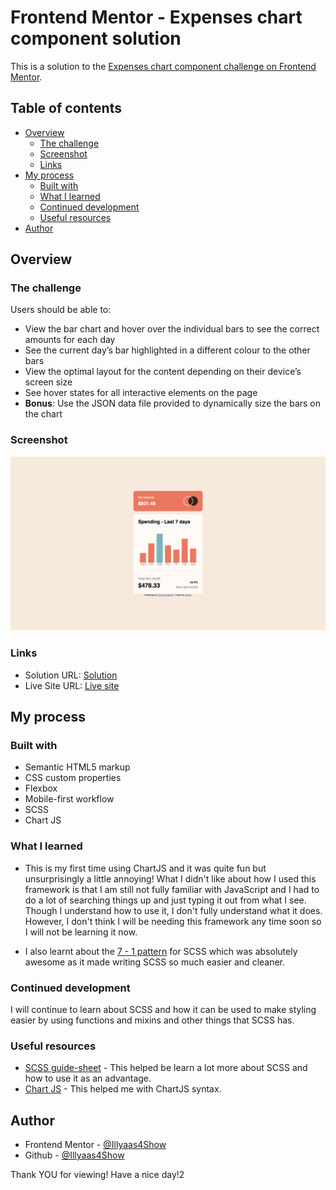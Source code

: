 # Frontend Mentor - Expenses chart component solution

This is a solution to the [Expenses chart component challenge on Frontend Mentor](https://www.frontendmentor.io/challenges/expenses-chart-component-e7yJBUdjwt).

## Table of contents

- [Overview](#overview)
  - [The challenge](#the-challenge)
  - [Screenshot](#screenshot)
  - [Links](#links)
- [My process](#my-process)
  - [Built with](#built-with)
  - [What I learned](#what-i-learned)
  - [Continued development](#continued-development)
  - [Useful resources](#useful-resources)
- [Author](#author)

## Overview

### The challenge

Users should be able to:

- View the bar chart and hover over the individual bars to see the correct amounts for each day
- See the current day’s bar highlighted in a different colour to the other bars
- View the optimal layout for the content depending on their device’s screen size
- See hover states for all interactive elements on the page
- **Bonus**: Use the JSON data file provided to dynamically size the bars on the chart

### Screenshot

![](./screenshot.jpg)

### Links

- Solution URL: [Solution](https://github.com/Illyaas4Show/Expenses-chart-component/tree/main/src)
- Live Site URL: [Live site](https://expenseschartcomponentchallenge.netlify.app)

## My process

### Built with

- Semantic HTML5 markup
- CSS custom properties
- Flexbox
- Mobile-first workflow
- SCSS
- Chart JS

### What I learned

- This is my first time using ChartJS and it was quite fun but unsurprisingly a little annoying! What I didn't like about how I used this framework is that I am still not fully familiar with JavaScript and I had to do a lot of searching things up and just typing it out from what I see. Though I understand how to use it, I don't fully understand what it does. However, I don't think I will be needing this framework any time soon so I will not be learning it now.

- I also learnt about the [7 - 1 pattern](https://sass-guidelin.es/#architecture) for SCSS which was absolutely awesome as it made writing SCSS so much easier and cleaner.

### Continued development

I will continue to learn about SCSS and how it can be used to make styling easier by using functions and mixins and other things that SCSS has.

### Useful resources

- [SCSS guide-sheet](https://sass-guidelin.es/#architecture) - This helped be learn a lot more about SCSS and how to use it as an advantage.
- [Chart JS](https://www.chartjs.org/docs/latest/) - This helped me with ChartJS syntax.

## Author

- Frontend Mentor - [@Illyaas4Show](https://www.frontendmentor.io/profile/Illyaas4Show)
- Github - [@Illyaas4Show](https://github.com/Illyaas4Show)

Thank YOU for viewing!
Have a nice day!2  
